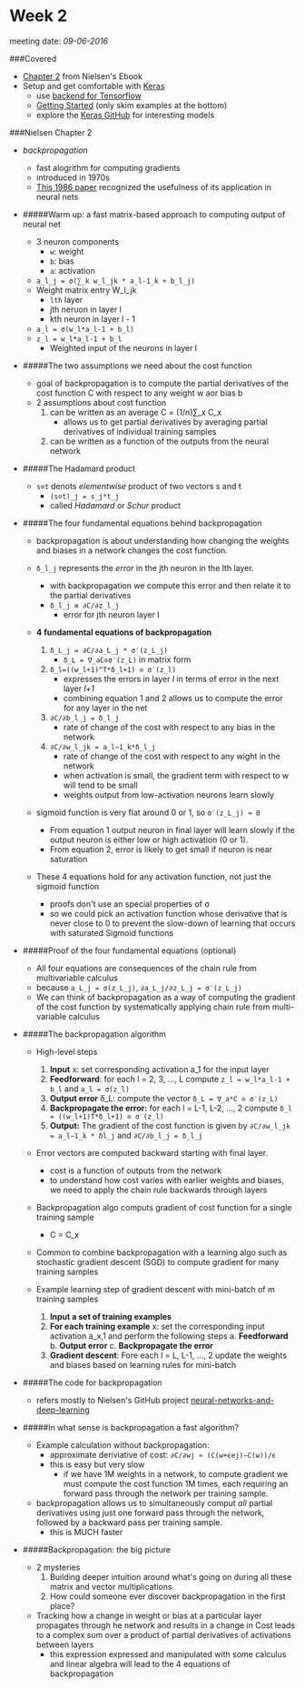 # Week 2
meeting date: *09-06-2016*

###Covered
- [Chapter 2](http://neuralnetworksanddeeplearning.com/chap2.html) from Nielsen's Ebook
- Setup and get comfortable with [Keras](https://keras.io/)
	- use [backend for Tensorflow](https://keras.io/backend/)
	- [Getting Started](https://keras.io/getting-started/sequential-model-guide/) (only skim examples at the bottom)
	- explore the [Keras GitHub](https://github.com/fchollet/keras/tree/master/examples) for interesting models


###Nielsen Chapter 2
  - *backpropagation*
	- fast alogrithm for computing gradients
	- introduced in 1970s
	- [This 1986 paper](http://www.nature.com/nature/journal/v323/n6088/pdf/323533a0.pdf) recognized the usefulness of its application in neural nets

  - #####Warm up: a fast matrix-based approach to computing output of neural net
	- 3 neuron components
		- `w`: weight
		- `b`: bias
		- `a`: activation
	- `a_l_j = σ(∑_k w_l_jk * a_l-1_k + b_l_j)`
	- Weight matrix entry W_l_jk
		- `lth` layer
		- jth neruon in layer l
		- kth neuron in layer l - 1
	- `a_l = σ(w_l*a_l-1 + b_l)`
	- `z_l = w_l*a_l-1 + b_l`
		- Weighted input of the neurons in layer l

  - #####The two assumptions we need about the cost function
	- goal of backpropagation is to compute the partial derivatives of the cost function C with respect to any weight w aor bias b
	- 2 assumptions about cost function
		1. can be written as an average C = (1/n)∑_x C_x
			- allows us to get partial derivatives by averaging partial derivatives of individual training samples
		2. can be written as a function of the outputs from the neural network

  - #####The Hadamard product
	- `s⊙t` denots *elementwise* product of two vectors s and t
		- `(s⊙t)_j = s_j*t_j`
		- called *Hadamard* or *Schur* product

  - #####The four fundamental equations behind backpropagation
	- backpropagation is about understanding how changing the weights and biases in a network changes the cost function.
	- `δ_l_j` represents the *error* in the jth neuron in the lth layer.
		- with backpropagation we compute this error and then relate it to the partial derivatives
		- `δ_l_j ≡ ∂C/∂z_l_j`
			- error for jth neuron layer l
	- **4 fundamental equations of backpropagation**
		1. `δ_L_j = ∂C/∂a_L_j * σ′(z_L_j)`
			- `δ_L = ∇_aC⊙σ′(z_L)` in matrix form
		2. `δ_l=((w_l+1)^T*δ_l+1) ⊙ σ′(z_l)`
			- expresses the errors in layer *l* in terms of error in the next layer *l+1*
			- combining equation 1 and 2 allows us to compute the error for any layer in the net
		3. `∂C/∂b_l_j = δ_l_j`
			- rate of change of the cost with respect to any bias in the network
		4. `∂C/∂w_l_jk = a_l−1_k*δ_l_j`
			- rate of change of the cost with respect to any wight in the network
			- when activation is small, the gradient term with respect to w will tend to be small
			- weights output from low-activation neurons learn slowly

	- sigmoid function is very flat around 0 or 1, so `σ′(z_L_j) ≈ 0`
		- From equation 1 output neuron in final layer will learn slowly if the output neuron is either low or high activation (0 or 1).
		- From equation 2, error is likely to get small if neuron is near saturation
	- These 4 equations hold for any activation function, not just the sigmoid function
		- proofs don't use an special properties of σ
		- so we could pick an activation function whose derivative that is never close to 0 to prevent the slow-down of learning that occurs with saturated Sigmoid functions
	
  - #####Proof of the four fundamental equations (optional)
    - All four equations are consequences of the chain rule from multivariable calculus
    - because `a_L_j = σ(z_L_j)`, `∂a_L_j/∂z_L_j = σ′(z_L_j)`
    - We can think of backpropagation as a way of computing the gradient of the cost function by systematically applying chain rule from multi-variable calculus
  
  - #####The backpropagation algorithm
  	- High-level steps
  		1. **Input** x: set corresponding activation a_1 for the input layer
  		2. **Feedforward**: for each l = 2, 3, ..., L compute `z_l = w_l*a_l-1 + b_l` and `a_l = σ(z_l)`
  		3. **Output error** δ_L: compute the vector `δ_L = ∇_a*C ⊙ σ′(z_L)`
  		4. **Backpropagate the error:** for each l = L-1, L-2, ..., 2 compute `δ_l = ((w_l+1)T*δ_l+1) ⊙ σ′(z_l)`
  		5. **Output:** The gradient of the cost function is given by `∂C/∂w_l_jk = a_l−1_k * δl_j` and `∂C/∂b_l_j = δ_l_j`
  	
  	- Error vectors are computed backward starting with final layer.
  		- cost is a function of outputs from the network
  		- to understand how cost varies with earlier weights and biases, we need to apply the chain rule backwards through layers
  	- Backpropagation algo computs gradient of cost function for a single training sample
  		- C = C_x
  	- Common to combine backpropagation with a learning algo such as stochastic gradient descent (SGD) to compute gradient for many training samples
  	- Example learning step of gradient descent with mini-batch of m training samples
  		1. **Input a set of training examples**
  		2. **For each training example** x: set the corresponding input activation a_x,1 and perform the following steps
  			a. **Feedforward**
  			b. **Output error**
  			c. **Backpropagate the error**
  		3. **Gradient descent**: Fore each l = L, L-1, ..., 2 update the weights and biases based on learning rules for mini-batch
  		
  - #####The code for backpropagation
  	- refers mostly to Nielsen's GitHub project [neural-networks-and-deep-learning](https://github.com/mnielsen/neural-networks-and-deep-learning)
  	
  - #####In what sense is backpropagation a fast algorithm?
  	- Example calculation without backpropagation:
  		- approximate deriviative of cost: `∂C/∂wj ≈ (C(w+ϵej)−C(w))/ϵ`
  		- this is easy but very slow
  			- if we have 1M weights in a network, to compute gradient we must compute the cost function 1M times, each requiring an forward pass through the network per training sample.
  	- backpropagation allows us to simultaneously comput *all* partial derivatives using just one forward pass through the network, followed by a backward pass per training sample.
  		- this is MUCH faster
  
  - #####Backpropagation: the big picture
  	- 2 mysteries
  		1. Building deeper intuition around what's going on during all these matrix and vector multiplications
  		2. How could someone ever discover backpropagation in the first place?
  	- Tracking how a change in weight or bias at a particular layer propagates through he network and results in a change in Cost leads to a complex sum over a product of partial derivatives of activations between layers
  		- this expression expressed and manipulated with some calculus and linear algebra will lead to the 4 equations of backpropagation
  		
